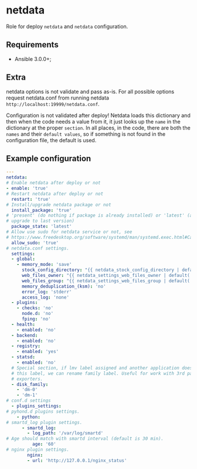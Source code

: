 # netdata

Role for deploy `netdata` and `netdata` configuration.

## Requirements

* Ansible 3.0.0+;

## Extra

netdata options is not validate and pass as-is. For all possible options
request netdata.conf from running netdata `http://localhost:19999/netdata.conf`.

Configuration is not validated after deploy! Netdata loads this dictionary and
then when the code needs a value from it, it just looks up the `name` in the
dictionary at the proper `section`. In all places, in the code, there are both
the `names` and their `default values`, so if something is not found in the
configuration file, the default is used.

Example configuration
-------------------------

```yaml
---
netdata:
# Enable netdata after deploy or not
- enable: 'true'
# Restart netdata after deploy or not
  restart: 'true'
# Install/upgrade netdata package or not
  install_package: 'true'
# 'present' (do nothing if package is already installed) or 'latest' (always
# upgrade to last version)
  package_state: 'latest'
# Allow use sudo for netdata service or not, see
# https://www.freedesktop.org/software/systemd/man/systemd.exec.html#Capabilities
  allow_sudo: 'true'
# netdata.conf settings.
  settings:
  - global:
    - memory_mode: 'save'
      stock_config_directory: "{{ netdata_stock_config_directory | default(omit) }}"
      web_files_owner: "{{ netdata_settings_web_files_owner | default('netdata') }}"
      web_files_group: "{{ netdata_settings_web_files_group | default('netdata') }}"
      memory_deduplication_(ksm): 'no'
      error_log: 'stderr'
      access_log: 'none'
  - plugins:
    - checks: 'no'
      node.d: 'no'
      fping: 'no'
  - health:
    - enabled: 'no'
  - backend:
    - enabled: 'no'
  - registry:
    - enabled: 'yes'
  - statsd:
    - enabled: 'no'
  # Special section, if lmv label assigned and another application doesn't have
  # this label, we can rename family label. Useful for work with 3rd party
  # exporters.
  - disk_family:
    - 'dm-0'
    - 'dm-1'
# conf.d settings
  - plugins_settings:
# pyhond.d plugins settings.
    - python:
# smartd_log plugin settings.
      - smartd_log:
        - log_path: '/var/log/smartd'
# Age should match with smartd interval (default is 30 min).
          age: '60'
# nginx plugin settings.
        nginx:
        - url: 'http://127.0.0.1/nginx_status'
```
